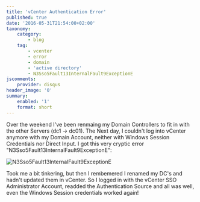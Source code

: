 ```yaml
---
title: 'vCenter Authentication Error'
published: true
date: '2016-05-31T21:54:00+02:00'
taxonomy:
    category:
        - blog
    tag:
        - vcenter
        - error
        - domain
        - 'active directory'
        - N3Sso5Fault13InternalFault9ExceptionE
jscomments:
    provider: disqus
header_image: '0'
summary:
    enabled: '1'
    format: short
---
```


Over the weekend I've been renmaing my Domain Controllers to fit in with the other Servers (dc1 -> dc01). The Next day, I couldn't log into vCenter anymore with my Domain Account, neither with Windows Session Credentials nor Direct Input. I got this very cryptic error "N3Sso5Fault13InternalFault9ExceptionE":

![N3Sso5Fault13InternalFault9ExceptionE](https://beryju-org-assets.s3.beryju.org/blog/2016-vcenter-authentication-error/574adf8d47af8.png)

Took me a bit tinkering, but then I rembemered I renamed my DC's and hadn't updated them in vCenter. So I logged in with the vCenter SSO Administrator Account, readded the Authentication Source and all was well, even the Windows Session credentials worked again!
